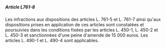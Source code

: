##### Article L761-8

Les infractions aux dispositions des articles L. 761-5 et L. 761-7 ainsi qu'aux dispositions prises en application de ces articles sont constatées et poursuivies dans les conditions fixées par les articles L. 450-1, L. 450-2 et L. 450-3 et sanctionnées d'une peine d'amende de 15 000 euros. Les articles L. 490-1 et L. 490-4 sont applicables.


